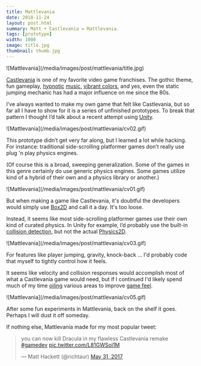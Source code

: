 ```yaml
---
title: Mattlevania
date: 2018-11-24
layout: post.html
summary: Matt + Castlevania = Mattlevania.
tags: [prototype]
width: 1000
image: title.jpg
thumbnail: thumb.jpg
---
```


<div>
  ![Mattlevania](/media/images/post/mattlevania/title.jpg)
</div>

[Castlevania][castlevania] is one of my favorite video game franchises. The gothic theme, fun gameplay, [hypnotic](https://joshuamorse.bandcamp.com/album/vlad) [music](https://joshuamorse.bandcamp.com/album/vlad-ii), [vibrant colors](https://www.youtube.com/watch?v=Aip2aIt0ROM&t=413), and yes, even the static jumping mechanic has had a major influence on me since the 80s.

I’ve always wanted to make my own game that felt like Castlevania, but so far all I have to show for it is a series of unfinished prototypes. To break that pattern I thought I’d talk about a recent attempt using [Unity](https://unity3d.com/).

<div>
  ![Mattlevania](/media/images/post/mattlevania/cv02.gif)
</div>

This prototype didn’t get very far along, but I learned a lot while hacking. For instance: traditional side-scrolling platformer games don’t really use plug 'n play physics engines.

(Of course this is a broad, sweeping generalization. Some of the games in this genre certainly do use generic physics engines. Some games utilize kind of a hybrid of their own and a physics library or another.)

<div>
  ![Mattlevania](/media/images/post/mattlevania/cv01.gif)
</div>

But when making a game like Castlevania, it's doubtful the developers would simply use [Box2D](https://box2d.org/) and call it a day. It's too loose.

Instead, it seems like most side-scrolling platformer games use their own kind of curated physics. In Unity for example, I’d probably use the built-in [collision detection](https://docs.unity3d.com/ScriptReference/MonoBehaviour.OnTriggerEnter2D.html), but not the actual [Physics2D](https://docs.unity3d.com/Manual/Physics2DReference.html).

<div>
  ![Mattlevania](/media/images/post/mattlevania/cv03.gif)
</div>

For features like player jumping, gravity, knock-back ... I'd probably code that myself to tightly control how it feels.

It seems like velocity and collision responses would accomplish most of what a Castlevania game would need, but if I continued I'd likely spend much of my time [oiling](https://www.fortressofdoors.com/oil-it-or-spoil-it/) various areas to improve [game feel](https://en.wikipedia.org/wiki/Game_feel).

<div>
  ![Mattlevania](/media/images/post/mattlevania/cv05.gif)
</div>

After some fun experiments in Mattlevania, back on the shelf it goes. Perhaps I will dust it off someday.

If nothing else, Mattlevania made for my most popular tweet:

<blockquote class="twitter-tweet" data-lang="en"><p lang="en" dir="ltr">you can now kill Dracula in my flawless Castlevania remake <a href="https://twitter.com/hashtag/gamedev?src=hash&amp;ref_src=twsrc%5Etfw">#gamedev</a> <a href="https://t.co/L81GWSoi1M">pic.twitter.com/L81GWSoi1M</a></p>&mdash; Matt Hackett (@richtaur) <a href="https://twitter.com/richtaur/status/869771625557880832?ref_src=twsrc%5Etfw">May 31, 2017</a></blockquote>
<script async src="https://platform.twitter.com/widgets.js" charset="utf-8"></script>

[castlevania]: https://en.wikipedia.org/wiki/Castlevania_(1986_video_game)
